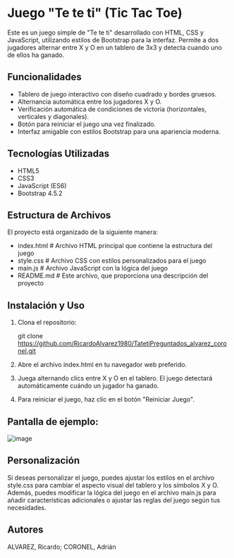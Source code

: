 ﻿# Juego "Te te ti" (Tic Tac Toe)

Este es un juego simple de "Te te ti" desarrollado con HTML, CSS y JavaScript, utilizando estilos de Bootstrap para la interfaz. Permite a dos jugadores alternar entre X y O en un tablero de 3x3 y detecta cuando uno de ellos ha ganado.

## Funcionalidades

- Tablero de juego interactivo con diseño cuadrado y bordes gruesos.
- Alternancia automática entre los jugadores X y O.
- Verificación automática de condiciones de victoria (horizontales, verticales y diagonales).
- Botón para reiniciar el juego una vez finalizado.
- Interfaz amigable con estilos Bootstrap para una apariencia moderna.

## Tecnologías Utilizadas

- HTML5
- CSS3
- JavaScript (ES6)
- Bootstrap 4.5.2

## Estructura de Archivos

El proyecto está organizado de la siguiente manera:

- index.html # Archivo HTML principal que contiene la estructura del juego
- style.css # Archivo CSS con estilos personalizados para el juego
- main.js # Archivo JavaScript con la lógica del juego
- README.md # Este archivo, que proporciona una descripción del proyecto

## Instalación y Uso

1. Clona el repositorio:

   git clone https://github.com/RicardoAlvarez1980/TatetiPreguntados_alvarez_coronel.git

2. Abre el archivo index.html en tu navegador web preferido.

3. Juega alternando clics entre X y O en el tablero. El juego detectará automáticamente cuándo un jugador ha ganado.

4. Para reiniciar el juego, haz clic en el botón "Reiniciar Juego".

## Pantalla de ejemplo:

![image](https://github.com/RicardoAlvarez1980/TatetiPreguntados_alvarez_coronel/assets/76076632/7d593eb2-626c-4b25-b57c-7c5a5751afef)



## Personalización
Si deseas personalizar el juego, puedes ajustar los estilos en el archivo style.css para cambiar el aspecto visual del tablero y los símbolos X y O. Además, puedes modificar la lógica del juego en el archivo main.js para añadir características adicionales o ajustar las reglas del juego según tus necesidades.

## Autores
ALVAREZ, Ricardo; 
CORONEL, Adrián
